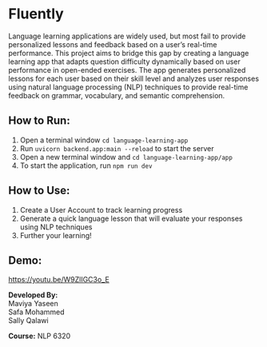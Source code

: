 # Fluently 
Language learning applications are widely used, but most fail to provide personalized lessons and feedback based on a user’s real-time performance. This project aims to bridge this gap by creating a language learning app that adapts question difficulty dynamically based on user performance in open-ended exercises. The app generates personalized lessons for each user based on their skill level and analyzes user responses using natural language processing (NLP) techniques to provide real-time feedback on grammar, vocabulary, and semantic comprehension.

## How to Run:
1. Open a terminal window `cd language-learning-app`
2. Run `uvicorn backend.app:main --reload` to start the server
3. Open a new terminal window and `cd language-learning-app/app`
4. To start the application, run `npm run dev`

## How to Use:
1. Create a User Account to track learning progress
2. Generate a quick language lesson that will evaluate your responses using NLP techniques 
3. Further your learning!

## Demo: 
https://youtu.be/W9ZlIGC3o_E
   
**Developed By:**  
Maviya Yaseen  
Safa Mohammed  
Sally Qalawi  
  
**Course:** NLP 6320
